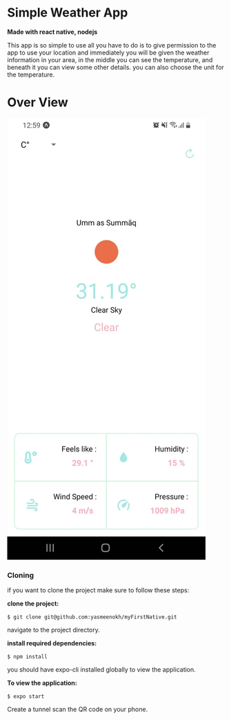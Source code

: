 # Simple Weather App

**Made with react native, nodejs**

This app is so simple to use all you have to do is to give permission to the app to use your location and immediately you will be given the weather information in your area, in the middle you can see the temperature, and beneath it you can view some other details. you can also choose the unit for the temperature.

# Over View

![img](assets/overView.jpg)

### Cloning

if you want to clone the project make sure to follow these steps:

**clone the project:**

    $ git clone git@github.com:yasmeenokh/myFirstNative.git

navigate to the project directory.

**install required dependencies:**

    $ npm install

you should have expo-cli installed globally to view the application.

**To view the application:**

    $ expo start

Create a tunnel scan the QR code on your phone.
